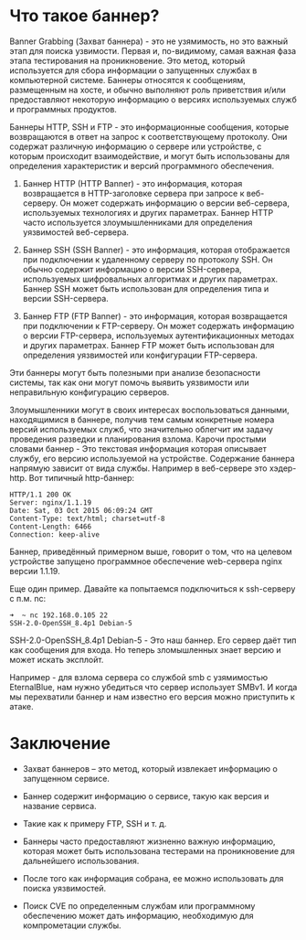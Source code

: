 # Что такое баннер?

Banner Grabbing (Захват баннера) - это не узямимость, но это важный этап для поиска узвимости. Первая и, по-видимому, самая важная фаза этапа тестирования на проникновение. Это метод, который используется для сбора информации о запущенных службах в компьютерной системе. Баннеры относятся к сообщениям, размещенным на хосте, и обычно выполняют роль приветствия и/или предоставляют некоторую информацию о версиях используемых служб и программных продуктов.

Баннеры HTTP, SSH и FTP - это информационные сообщения, которые возвращаются в ответ на запрос к соответствующему протоколу. Они содержат различную информацию о сервере или устройстве, с которым происходит взаимодействие, и могут быть использованы для определения характеристик и версий программного обеспечения.

1. Баннер HTTP (HTTP Banner) - это информация, которая возвращается в HTTP-заголовке сервера при запросе к веб-серверу. Он может содержать информацию о версии веб-сервера, используемых технологиях и других параметрах. Баннер HTTP часто используется злоумышленниками для определения уязвимостей веб-сервера.

2. Баннер SSH (SSH Banner) - это информация, которая отображается при подключении к удаленному серверу по протоколу SSH. Он обычно содержит информацию о версии SSH-сервера, используемых шифровальных алгоритмах и других параметрах. Баннер SSH может быть использован для определения типа и версии SSH-сервера.

3. Баннер FTP (FTP Banner) - это информация, которая возвращается при подключении к FTP-серверу. Он может содержать информацию о версии FTP-сервера, используемых аутентификационных методах и других параметрах. Баннер FTP может быть использован для определения уязвимостей или конфигурации FTP-сервера.

Эти баннеры могут быть полезными при анализе безопасности системы, так как они могут помочь выявить уязвимости или неправильную конфигурацию серверов.

Злоумышленники могут в своих интересах воспользоваться данными, находящимися в баннере, получив тем самым конкретные номера версий используемых служб, что значительно облегчит им задачу проведения разведки и планирования взлома. Карочи простыми словами баннер - Это текстовая информация которая описывает службу, его версию используемой на устройстве.  Содержание баннера напрямую зависит от вида службы. Например в веб-сервере это хэдер-http. Вот типичный http-баннер:

```
HTTP/1.1 200 OK
Server: nginx/1.1.19
Date: Sat, 03 Oct 2015 06:09:24 GMT
Content-Type: text/html; charset=utf-8
Content-Length: 6466
Connection: keep-alive
```

Баннер, приведённый примерном выше, говорит о том, что на целевом устройстве запущено программное обеспечение web-сервера nginx версии 1.1.19.

Еще один пример. Давайте ка попытаемся подключиться к ssh-серверу с п.м. nc:

```
➜  ~ nc 192.168.0.105 22
SSH-2.0-OpenSSH_8.4p1 Debian-5
```

SSH-2.0-OpenSSH_8.4p1 Debian-5 - Это наш баннер. Его сервер даёт тип как сообщения для входа. Но теперь зломышленных знает версию и может искать эксплойт.

Например - для взлома сервера со службой smb с узямимостью EternalBlue, нам нужно убедиться что сервер использует  SMBv1. И когда мы перехватили баннер и нам известно его версия можно приступить к атаке.

# Заключение

 - Захват баннеров – это метод, который извлекает информацию о запущенном сервисе.

 - Баннер содержит информацию о сервисе, такую как версия и название сервиса.

 - Такие как к примеру FTP, SSH и т. д.

 - Баннеры часто предоставляют жизненно важную информацию, которая может быть использована тестерами на проникновение для дальнейшего использования.

 - После того как информация собрана, ее можно использовать для поиска уязвимостей.

 - Поиск CVE по определенным службам или программному обеспечению может дать информацию, необходимую для компрометации службы.





